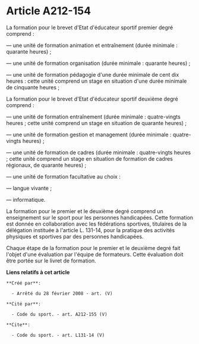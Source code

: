 # Article A212-154

La formation pour le brevet d'Etat d'éducateur sportif premier degré comprend : 

― une unité de formation animation et entraînement (durée minimale : quarante heures) ; 

― une unité de formation organisation (durée minimale : quarante heures) ; 

― une unité de formation pédagogie d'une durée minimale de cent dix heures : cette unité comprend un stage en situation d'une
durée minimale de cinquante heures ; 

La formation pour le brevet d'Etat d'éducateur sportif deuxième degré comprend : 

― une unité de formation entraînement (durée minimale : quatre-vingts heures ; cette unité comprend un stage en situation de
quarante heures) ; 

― une unité de formation gestion et management (durée minimale : quatre-vingts heures) ; 

― une unité de formation de cadres (durée minimale : quatre-vingts heures ; cette unité comprend un stage en situation de
formation de cadres régionaux, de quarante heures) ; 

― une unité de formation facultative au choix : 

― langue vivante ; 

― informatique. 

La formation pour le premier et le deuxième degré comprend un enseignement sur le sport pour les personnes handicapées. Cette
formation est donnée en collaboration avec les fédérations sportives, titulaires de la délégation instituée à l'article L.
131-14, pour la pratique des activités physiques et sportives par des personnes handicapées. 

Chaque étape de la formation pour le premier et le deuxième degré fait l'objet d'une évaluation par l'équipe de formateurs.
Cette évaluation doit être portée sur le livret de formation.

**Liens relatifs à cet article**

	**Créé par**:

	  - Arrêté du 28 février 2008 - art. (V)

	**Cité par**:

	  - Code du sport. - art. A212-155 (V)

	**Cite**:

	  - Code du sport. - art. L131-14 (V)
